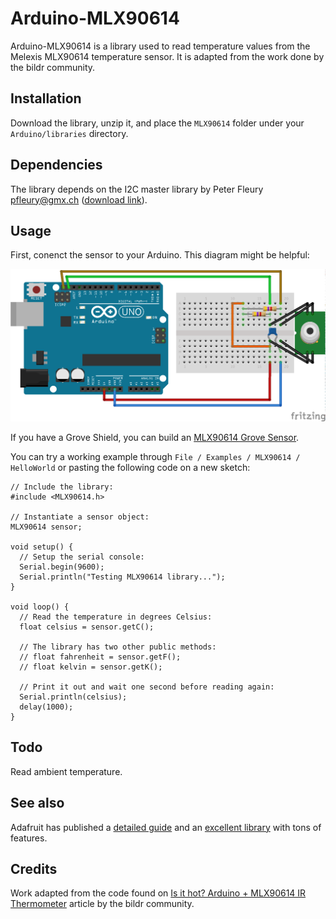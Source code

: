 # Arduino-MLX90614

Arduino-MLX90614 is a library used to read temperature values from the Melexis MLX90614 temperature sensor. It is adapted from the work done by the bildr community.

## Installation
Download the library, unzip it, and place the `MLX90614` folder under your `Arduino/libraries` directory.

## Dependencies
The library depends on the I2C master library by Peter Fleury <pfleury@gmx.ch> ([download link](http://wiki.wiring.co/images/3/31/I2Cmaster.zip)). 

## Usage
First, conenct the sensor to your Arduino. This diagram might be helpful:

![MLX90614 diagram](https://raw.githubusercontent.com/fauria/arduino-mlx90614/master/Fritzing/MLX90614_bb.png)

If you have a Grove Shield, you can build an [MLX90614 Grove Sensor](http://www.seeedstudio.com/recipe/1157-grove-mlx90614.html).

You can try a working example through `File / Examples / MLX90614 / HelloWorld` or pasting the following code on a new sketch:

```
// Include the library:
#include <MLX90614.h>

// Instantiate a sensor object:
MLX90614 sensor;

void setup() {
  // Setup the serial console:
  Serial.begin(9600);
  Serial.println("Testing MLX90614 library...");
}

void loop() {
  // Read the temperature in degrees Celsius:
  float celsius = sensor.getC();

  // The library has two other public methods:
  // float fahrenheit = sensor.getF();
  // float kelvin = sensor.getK();

  // Print it out and wait one second before reading again:
  Serial.println(celsius);
  delay(1000);
}
```

## Todo
Read ambient temperature.

## See also
Adafruit has published a [detailed guide](https://learn.adafruit.com/using-melexis-mlx90614-non-contact-sensors?view=all) and an [excellent library](https://github.com/adafruit/Adafruit-MLX90614-Library) with tons of features.

## Credits
Work adapted from the code found on [Is it hot? Arduino + MLX90614 IR Thermometer](http://bildr.org/2011/02/mlx90614-arduino/) article by the bildr community.

